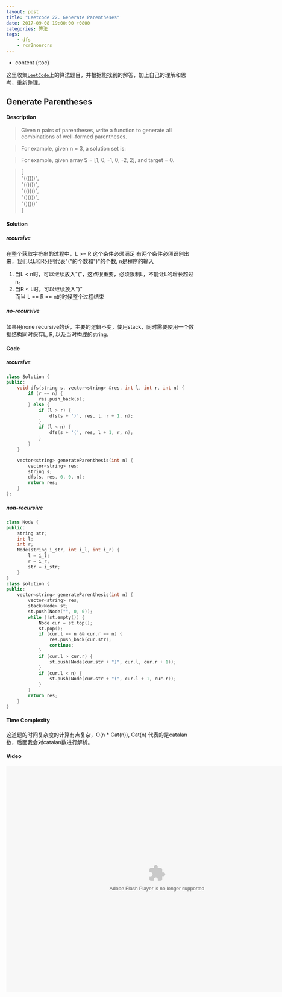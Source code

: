 ```yaml
---
layout: post
title: "Leetcode 22. Generate Parentheses"
date: 2017-09-08 19:00:00 +0800 
categories: 算法
tags: 
    - dfs
    - rcr2nonrcrs
---
```

* content
{:toc}

这里收集[`LeetCode`](https://leetcode.com)上的算法题目，并根据能找到的解答，加上自己的理解和思考，重新整理。

<!-- more -->

## Generate Parentheses

#### Description

>Given n pairs of parentheses, write a function to generate all combinations of well-formed parentheses.   

>For example, given n = 3, a solution set is: 

>For example, given array S = [1, 0, -1, 0, -2, 2], and target = 0.  

>[  
  "((()))",  
  "(()())",  
  "(())()",  
  "()(())",  
  "()()()"  
]

#### Solution

##### recursive

在整个获取字符串的过程中，L >= R 这个条件必须满足
有两个条件必须识别出来，我们以L和R分别代表"("的个数和")"的个数, n是程序的输入  
1. 当L < n时，可以继续放入"("，这点很重要，必须限制L，不能让L的增长超过n。    
2. 当R < L时，可以继续放入")"  
而当 L == R == n的时候整个过程结束

##### no-recursive

如果用none recursive的话，主要的逻辑不变，使用stack，同时需要使用一个数据结构同时保存L, R, 以及当时构成的string.

#### Code

##### recursive

```cpp
class Solution {
public:
    void dfs(string s, vector<string> &res, int l, int r, int n) {
        if (r == n) {
            res.push_back(s);
        } else {
            if (l > r) {
                dfs(s + ')', res, l, r + 1, n);
            }
            if (l < n) {
                dfs(s + '(', res, l + 1, r, n);
            }
        }
    }

    vector<string> generateParenthesis(int n) {
        vector<string> res;
        string s;
        dfs(s, res, 0, 0, n);
        return res;
    }
};
```

##### non-recursive

```cpp
class Node {
public:
    string str;
    int l;
    int r;
    Node(string i_str, int i_l, int i_r) {
        l = i_l;
        r = i_r;
        str = i_str;
    }
}
class solution {
public:
    vector<string> generateParenthesis(int n) {
        vector<string> res;
        stack<Node> st;
        st.push(Node("", 0, 0));
        while (!st.empty()) {
            Node cur = st.top();
            st.pop();
            if (cur.l == n && cur.r == n) {
                res.push_back(cur.str);
                continue;
            }
            if (cur.l > cur.r) {
                st.push(Node(cur.str + ")", cur.l, cur.r + 1));
            }
            if (cur.l < n) {
                st.push(Node(cur.str + "(", cur.l + 1, cur.r));
            }
        }
        return res;
    }
}
```

#### Time Complexity

这道题的时间复杂度的计算有点复杂，O(n * Cat(n)), Cat(n) 代表的是catalan数，后面我会对catalan数进行解析。

#### Video

<embed src='http://player.youku.com/player.php/sid/XMjkwMzEwNTAwNA==/v.swf' allowFullScreen='true' quality='high' width='800' height='600' align='middle' allowScriptAccess='always' type='application/x-shockwave-flash' wmode="opaque">